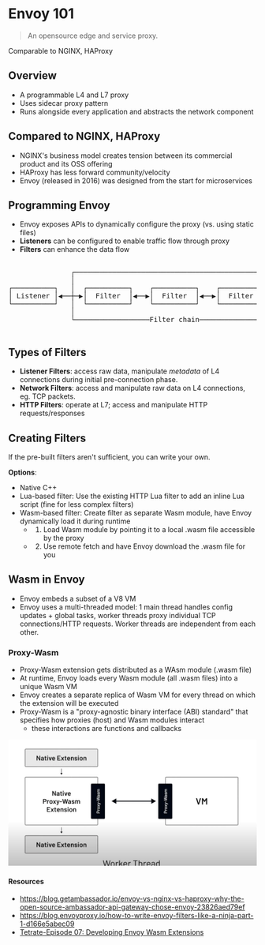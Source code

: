 # Envoy 101

> An opensource edge and service proxy.

Comparable to NGINX, HAProxy

## Overview

- A programmable L4 and L7 proxy
- Uses sidecar proxy pattern
- Runs alongside every application and abstracts the network component

## Compared to NGINX, HAProxy

- NGINX's business model creates tension between its commercial product and its OSS offering
- HAProxy has less forward community/velocity
- Envoy (released in 2016) was designed from the start for microservices

## Programming Envoy
- Envoy exposes APIs to dynamically configure the proxy (vs. using static files)
- **Listeners** can be configured to enable traffic flow through proxy
- **Filters** can enhance the data flow

<pre>        
               ┌─────────────────────────────────────────────────┐               
               │                                                 │               
┌──────────┐   │  ┌──────────┐    ┌──────────┐    ┌──────────┐   │   ┌──────────┐
│ Listener │◀──┼─▶│  Filter  │◀──▶│  Filter  │◀──▶│  Filter  │◀──┼──▶│ Service  │
└──────────┘   │  └──────────┘    └──────────┘    └──────────┘   │   └──────────┘
               │                                                 │               
               └──────────────────Filter chain───────────────────┘               

</pre>

## Types of Filters

- **Listener Filters**: access raw data, manipulate *metadata* of L4 connections during initial pre-connection phase.
- **Network Filters**: access and manipulate raw data on L4 connections, eg. TCP packets.
- **HTTP Filters**: operate at L7; access and manipulate HTTP requests/responses

## Creating Filters

If the pre-built filters aren't sufficient, you can write your own.

**Options**:
- Native C++
- Lua-based filter: Use the existing HTTP Lua filter to add an inline Lua script (fine for less complex filters)
- Wasm-based filter: Create filter as separate Wasm module, have Envoy dynamically load it during runtime
  - 1. Load Wasm module by pointing it to a local .wasm file accessible by the proxy
  - 2. Use remote fetch and have Envoy download the .wasm file for you

## Wasm in Envoy
- Envoy embeds a subset of a V8 VM
- Envoy uses a multi-threaded model: 1 main thread handles config updates + global tasks, worker threads proxy individual TCP connections/HTTP requests. Worker threads are independent from each other.

### Proxy-Wasm

- Proxy-Wasm extension gets distributed as a WAsm module (.wasm file)
- At runtime, Envoy loads every Wasm module (all .wasm files) into a unique Wasm VM
- Envoy creates a separate replica of Wasm VM for every thread on which the extension will be executed
- Proxy-Wasm is a "proxy-agnostic binary interface (ABI) standard" that specifies how proxies (host) and Wasm modules interact
  - these interactions are functions and callbacks

![Proxy wasm](../_meta/images/proxy-wasm.png)

#### Resources
- https://blog.getambassador.io/envoy-vs-nginx-vs-haproxy-why-the-open-source-ambassador-api-gateway-chose-envoy-23826aed79ef
- https://blog.envoyproxy.io/how-to-write-envoy-filters-like-a-ninja-part-1-d166e5abec09
- [Tetrate-Episode 07: Developing Envoy Wasm Extensions
](https://youtu.be/JIq8wujlG9s?t=1137)